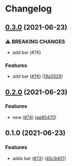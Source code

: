 # Changelog

## [0.3.0](https://www.github.com/noslouch/workflow-debug/compare/bar-v0.2.0...bar-v0.3.0) (2021-06-23)


### ⚠ BREAKING CHANGES

* add bar (#76)

### Features

* add bar ([#76](https://www.github.com/noslouch/workflow-debug/issues/76)) ([19a3529](https://www.github.com/noslouch/workflow-debug/commit/19a3529e7a428f8ad95ca449def3517a074ad946))

## [0.2.0](https://www.github.com/noslouch/workflow-debug/compare/bar-v0.1.0...bar-v0.2.0) (2021-06-23)


### Features

* new ([#74](https://www.github.com/noslouch/workflow-debug/issues/74)) ([ae80470](https://www.github.com/noslouch/workflow-debug/commit/ae804701d74bc415a2fcfbc165c5acb75084c70f))

## 0.1.0 (2021-06-23)


### Features

* adds bar ([#72](https://www.github.com/noslouch/workflow-debug/issues/72)) ([45c9d07](https://www.github.com/noslouch/workflow-debug/commit/45c9d0716a7b692e2c05eb9871e4eb6a60a23ea0))
